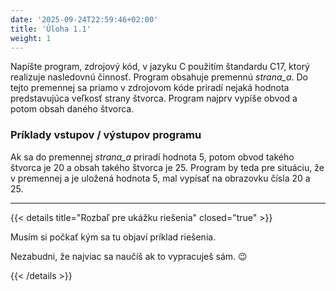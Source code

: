 ```yaml
---
date: '2025-09-24T22:59:46+02:00'
title: 'Úloha 1.1'
weight: 1
---
```


Napíšte program, zdrojový kód, v jazyku C použitím štandardu C17, ktorý realizuje nasledovnú činnosť.
Program obsahuje premennú _strana_a_. Do tejto premennej sa priamo v zdrojovom kóde priradí
nejaká hodnota predstavujúca veľkosť strany štvorca. Program najprv vypíše obvod a potom obsah
daného štvorca.

### Príklady vstupov / výstupov programu

Ak sa do premennej _strana_a_ priradí hodnota 5, potom obvod takého štvorca je 20 a obsah takého
štvorca je 25. Program by teda pre situáciu, že v premennej a je uložená hodnota 5, mal vypísať na
obrazovku čísla 20 a 25.

---

{{< details title="Rozbaľ pre ukážku riešenia" closed="true" >}}

Musím si počkať kým sa tu objaví príklad riešenia.

Nezabudni, že najviac sa naučíš ak to vypracuješ sám. 😉

{{< /details >}}
